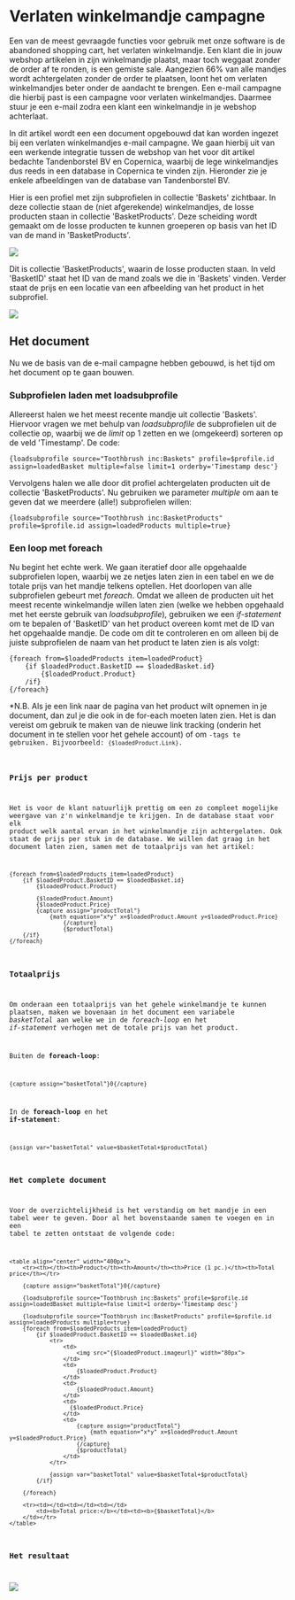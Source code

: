 # Verlaten winkelmandje campagne

Een van de meest gevraagde functies voor gebruik met onze software
is de abandoned shopping cart, het verlaten winkelmandje.
Een klant die in jouw webshop artikelen in zijn winkelmandje plaatst,
maar toch weggaat zonder de order af te ronden, is een gemiste sale.
Aangezien 66% van alle mandjes wordt achtergelaten zonder de order te
plaatsen, loont het om verlaten winkelmandjes beter onder de aandacht te brengen. Een e-mail campagne die hierbij past is een
campagne voor verlaten winkelmandjes. Daarmee stuur je een e-mail zodra
een klant een winkelmandje in je webshop achterlaat.

In dit artikel wordt een een document opgebouwd dat kan worden ingezet
bij een verlaten winkelmandjes e-mail campagne. We gaan hierbij uit van
een werkende integratie tussen de webshop van het voor dit artikel
bedachte Tandenborstel BV en Copernica, waarbij de lege winkelmandjes
dus reeds in een database in Copernica te vinden zijn. Hieronder zie je
enkele afbeeldingen van de database van Tandenborstel BV.

Hier is een profiel met zijn subprofielen in collectie 'Baskets'
zichtbaar. In deze collectie staan de (niet afgerekende) winkelmandjes,
de losse producten staan in collectie 'BasketProducts'. Deze scheiding
wordt gemaakt om de losse producten te kunnen groeperen op basis van het
ID van de mand in 'BasketProducts'.

![](../images/database-tandenborstel.png)

Dit is collectie 'BasketProducts', waarin de losse producten staan. In
veld 'BasketID' staat het ID van de mand zoals we die in 'Baskets'
vinden. Verder staat de prijs en een locatie van een afbeelding van het
product in het subprofiel.

![](../images/database-tandenborstel-2.png)

## Het document

Nu we de basis van de e-mail campagne hebben gebouwd, is het tijd om het
document op te gaan bouwen.

### Subprofielen laden met loadsubprofile

Allereerst halen we het meest recente mandje uit collectie 'Baskets'.
Hiervoor vragen we met behulp van *loadsubprofile* de subprofielen uit
de collectie op, waarbij we de *limit* op 1 zetten en we (omgekeerd)
sorteren op de veld 'Timestamp'. De code:

    {loadsubprofile source="Toothbrush inc:Baskets" profile=$profile.id assign=loadedBasket multiple=false limit=1 orderby='Timestamp desc'}

Vervolgens halen we alle door dit profiel achtergelaten producten uit de
collectie 'BasketProducts'. Nu gebruiken we parameter *multiple* om aan
te geven dat we meerdere (alle!) subprofielen willen:

    {loadsubprofile source="Toothbrush inc:BasketProducts" profile=$profile.id assign=loadedProducts multiple=true}

### Een loop met foreach

Nu begint het echte werk. We gaan iteratief door alle opgehaalde
subprofielen lopen, waarbij we ze netjes laten zien in een tabel en we
de totale prijs van het mandje telkens optellen. Het doorlopen van alle
subprofielen gebeurt met *foreach*. Omdat we alleen de producten uit het
meest recente winkelmandje willen laten zien (welke we hebben opgehaald
met het eerste gebruik van *loadsubprofile*), gebruiken we een
*if-statement* om te bepalen of 'BasketID' van het product overeen komt
met de ID van het opgehaalde mandje. De code om dit te controleren en om
alleen bij de juiste subprofielen de naam van het product te laten zien
is als volgt:

    {foreach from=$loadedProducts item=loadedProduct}                          
        {if $loadedProduct.BasketID == $loadedBasket.id}
            {$loadedProduct.Product}
        /if}
    {/foreach}

*N.B. Als je een link naar de pagina van het product wilt opnemen in je
document, dan zul je die ook in de for-each moeten laten zien. Het is
dan vereist om gebruik te maken van de nieuwe link tracking (onderin het document in te stellen voor het gehele account) of om <code>-tags te gebruiken. Bijvoorbeeld:
<code>{$loadedProduct.Link}</code>.

### Prijs per product

Het is voor de klant natuurlijk prettig om een zo compleet mogelijke
weergave van z'n winkelmandje te krijgen. In de database staat voor elk
product welk aantal ervan in het winkelmandje zijn achtergelaten. Ook
staat de prijs per stuk in de database. We willen dat graag in het
document laten zien, samen met de totaalprijs van het artikel:

    {foreach from=$loadedProducts item=loadedProduct}                          
        {if $loadedProduct.BasketID == $loadedBasket.id}
            {$loadedProduct.Product}

            {$loadedProduct.Amount}
            {$loadedProduct.Price}
            {capture assign="productTotal"}
                {math equation="x*y" x=$loadedProduct.Amount y=$loadedProduct.Price}
                    {/capture}
                    {$productTotal}
        {/if}
    {/foreach}

### Totaalprijs

Om onderaan een totaalprijs van het gehele winkelmandje te kunnen
plaatsen, maken we bovenaan in het document een variabele *basketTotal*
aan welke we in de *foreach-loop* en het *if-statement* verhogen met de
totale prijs van het product.

Buiten de **foreach-loop**:

    {capture assign="basketTotal"}0{/capture}

In de **foreach-loop** en het **if-statement**:

    {assign var="basketTotal" value=$basketTotal+$productTotal}

### Het complete document

Voor de overzichtelijkheid is het verstandig om het mandje in een tabel
weer te geven. Door al het bovenstaande samen te voegen en in een tabel
te zetten ontstaat de volgende code:

    <table align="center" width="400px">
        <tr><th></th><th>Product</th><th>Amount</th><th>Price (1 pc.)</th><th>Total price</th></tr>

        {capture assign="basketTotal"}0{/capture}

        {loadsubprofile source="Toothbrush inc:Baskets" profile=$profile.id assign=loadedBasket multiple=false limit=1 orderby='Timestamp desc'}

        {loadsubprofile source="Toothbrush inc:BasketProducts" profile=$profile.id assign=loadedProducts multiple=true}
        {foreach from=$loadedProducts item=loadedProduct}                          
            {if $loadedProduct.BasketID == $loadedBasket.id}
                <tr>
                    <td>
                        <img src="{$loadedProduct.imageurl}" width="80px">
                    </td>
                    <td>
                        {$loadedProduct.Product}
                    </td>
                    <td>
                        {$loadedProduct.Amount}
                    </td>
                    <td>
                      {$loadedProduct.Price}
                    </td>
                    <td>
                        {capture assign="productTotal"}
                            {math equation="x*y" x=$loadedProduct.Amount y=$loadedProduct.Price}
                        {/capture}
                        {$productTotal}
                    </td>
                </tr>

                {assign var="basketTotal" value=$basketTotal+$productTotal}
            {/if}

        {/foreach}

        <tr><td></td><td></td><td></td>
            <td><b>Total price:</b></td><td><b>{$basketTotal}</b>
        </td></tr>
    </table>
    
### Het resultaat

![](../images/abandoned-shopping-cart-tandenborstel.png)
